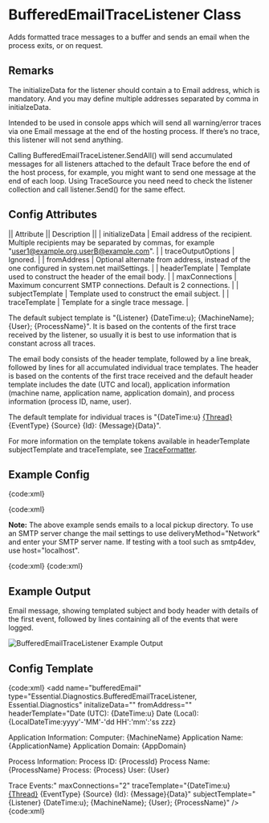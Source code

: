# BufferedEmailTraceListener Class

Adds formatted trace messages to a buffer and sends an email when the process exits, or on request.

## Remarks

The initializeData for the listener should contain a to Email address, which is mandatory. And you may define multiple addresses separated by comma in initialzeData. 

Intended to be used in console apps which will send all warning/error traces via one Email message at the end of the hosting process. If there’s no trace, this listener will not send anything.

Calling BufferedEmailTraceListener.SendAll() will send accumulated messages for all listeners attached to the default Trace before the end of the host process, for example, you might want to send one message at the end of each loop. Using TraceSource you need need to check the listener collection and call listener.Send() for the same effect.
	
## Config Attributes

|| Attribute || Description ||
| initializeData | Email address of the recipient. Multiple recipients may be separated by commas, for example "user1@example.org,userB@example.com". |
| traceOutputOptions | Ignored. |
| fromAddress | Optional alternate from address, instead of the one configured in system.net mailSettings. |
| headerTemplate | Template used to construct the header of the email body. |
| maxConnections | Maximum concurrent SMTP connections. Default is 2 connections. |
| subjectTemplate | Template used to construct the email subject. |
| traceTemplate | Template for a single trace message. |

The default subject template is "{Listener} {DateTime:u}; {MachineName}; {User}; {ProcessName}". It is based on the contents of the first trace received by the listener, so usually it is best to use information that is constant across all traces.

The email body consists of the header template, followed by a line break, followed by lines for all accumulated individual trace templates. The header is based on the contents of the first trace received and the default header template includes the date (UTC and local), application information (machine name, application name, application domain), and process information (process ID, name, user).

The default template for individual traces is "{DateTime:u} [{Thread}]({Thread}) {EventType} {Source} {Id}: {Message}{Data}".

For more information on the template tokens available in headerTemplate subjectTemplate and traceTemplate, see [TraceFormatter](TraceFormatter).

## Example Config

{code:xml}
<?xml version="1.0" encoding="utf-8" ?>
<configuration>
  <system.diagnostics>
    <sharedListeners>
      <add name="bufferedEmail"
        type="Essential.Diagnostics.BufferedEmailTraceListener, Essential.Diagnostics"
        initializeData="user1@example.org,user2@example.com">
      </add>
    </sharedListeners>
    <sources>
      <source name="ExampleSource" switchValue="All">
        <listeners>
          <clear />
          <add name="bufferedEmail" />
        </listeners>
      </source>
    </sources>
  </system.diagnostics>
  <system.net>
    <mailSettings>
      <smtp deliveryMethod="SpecifiedPickupDirectory" from="diagnostics@example.org">
        <specifiedPickupDirectory pickupDirectoryLocation="C:\Temp\MailPickup" />
      </smtp>
    </mailSettings>
  </system.net>
</configuration>
{code:xml}

**Note:** The above example sends emails to a local pickup directory. To use an SMTP server change the mail settings to use deliveryMethod="Network" and enter your SMTP server name. If testing with a tool such as smtp4dev, use host="localhost".

{code:xml}
    <mailSettings>
      <smtp deliveryMethod="Network" from="[application-name](application-name)@example.org">
        <network host="[smtp-server-name](smtp-server-name)" defaultCredentials="true" />
      </smtp>
    </mailSettings>
{code:xml}

## Example Output

Email message, showing templated subject and body header with details of the first event, followed by lines containing all of the events that were logged.

![BufferedEmailTraceListener Example Output](BufferedEmailTraceListener_ExampleBufferedEmail800.png)

## Config Template

{code:xml}
<add name="bufferedEmail"
  type="Essential.Diagnostics.BufferedEmailTraceListener, Essential.Diagnostics"
  initalizeData=""
  fromAddress=""
  headerTemplate="Date (UTC): {DateTime:u}
Date (Local): {LocalDateTime:yyyy'-'MM'-'dd HH':'mm':'ss zzz}

Application Information:
 Computer: {MachineName}
 Application Name: {ApplicationName}
 Application Domain: {AppDomain}

Process Information:
 Process ID: {ProcessId}
 Process Name: {ProcessName}
 Process: {Process}
 User: {User}

Trace Events:"
  maxConnections="2"
  traceTemplate="{DateTime:u} [{Thread}]({Thread}) {EventType} {Source} {Id}: {Message}{Data}"
  subjectTemplate="{Listener} {DateTime:u}; {MachineName}; {User}; {ProcessName}"
  />
{code:xml}
